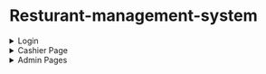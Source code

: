 # Resturant-management-system
<details>
  <summary>Login</summary>
  <img src="https://github.com/Abdallah-Hassan1/Restaurant-management-system/assets/91224794/58ad3379-dad8-41d1-8945-30eddd672e4c" />
</details>
<details>
  <summary>Cashier Page</summary>
  <img src="https://github.com/Abdallah-Hassan1/Restaurant-management-system/assets/91224794/6182955d-be24-4bd4-b917-f9b55ab52344" />
</details>
<details style="display: flex; flex-wrap: wrap;">
  <summary>Admin Pages</summary>
  <img src="https://github.com/Abdallah-Hassan1/Restaurant-management-system/assets/91224794/a9b420c6-4b3c-430c-bc76-b390a063c965" style="width: 45%;" />
  <img src="https://github.com/Abdallah-Hassan1/Restaurant-management-system/assets/91224794/aaa93c0d-05f0-4fb2-bfa3-f64b011513f8" style="width: 45%;" />
</details>
